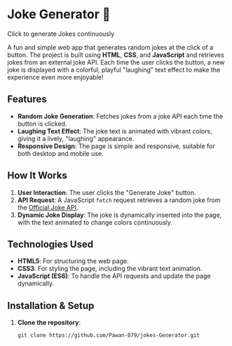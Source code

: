 

# **Joke Generator** 🤣

Click to generate Jokes continuously

A fun and simple web app that generates random jokes at the click of a button. The project is built using **HTML**, **CSS**, and **JavaScript** and retrieves jokes from an external joke API. Each time the user clicks the button, a new joke is displayed with a colorful, playful "laughing" text effect to make the experience even more enjoyable!

## **Features**
- **Random Joke Generation**: Fetches jokes from a joke API each time the button is clicked.
- **Laughing Text Effect**: The joke text is animated with vibrant colors, giving it a lively, "laughing" appearance.
- **Responsive Design**: The page is simple and responsive, suitable for both desktop and mobile use.

## **How It Works**
1. **User Interaction**: The user clicks the "Generate Joke" button.
2. **API Request**: A JavaScript `fetch` request retrieves a random joke from the [Official Joke API](https://official-joke-api.appspot.com/random_joke).
3. **Dynamic Joke Display**: The joke is dynamically inserted into the page, with the text animated to change colors continuously.

## **Technologies Used**
- **HTML5**: For structuring the web page.
- **CSS3**: For styling the page, including the vibrant text animation.
- **JavaScript (ES6)**: To handle the API requests and update the page dynamically.

## **Installation & Setup**
1. **Clone the repository**:
   ```bash
   git clone https://github.com/Pawan-079/jokes-Generator.git

